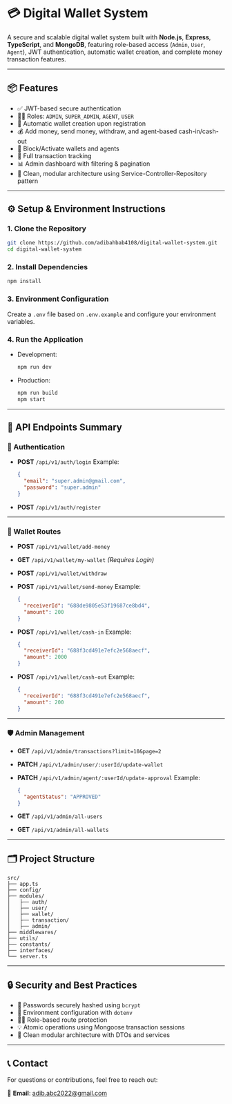 # 💳 Digital Wallet System

A secure and scalable digital wallet system built with **Node.js**, **Express**, **TypeScript**, and **MongoDB**, featuring role-based access (`Admin`, `User`, `Agent`), JWT authentication, automatic wallet creation, and complete money transaction features.

---

## 📦 Features

- ✅ JWT-based secure authentication
- 🧑‍💼 Roles: `ADMIN`, `SUPER_ADMIN`, `AGENT`, `USER`
- 💼 Automatic wallet creation upon registration
- 💰 Add money, send money, withdraw, and agent-based cash-in/cash-out
- 🔐 Block/Activate wallets and agents
- 📜 Full transaction tracking
- 📊 Admin dashboard with filtering & pagination
- 🧩 Clean, modular architecture using Service-Controller-Repository pattern

---

## ⚙️ Setup & Environment Instructions

### 1. Clone the Repository

```bash
git clone https://github.com/adibahbab4108/digital-wallet-system.git
cd digital-wallet-system
````

### 2. Install Dependencies

```bash
npm install
```

### 3. Environment Configuration

Create a `.env` file based on `.env.example` and configure your environment variables.

### 4. Run the Application

* Development:

  ```bash
  npm run dev
  ```
* Production:

  ```bash
  npm run build
  npm start
  ```

---

## 📌 API Endpoints Summary

### 🔐 Authentication

* **POST** `/api/v1/auth/login`
  Example:

  ```json
  {
    "email": "super.admin@gmail.com",
    "password": "super.admin"
  }
  ```

* **POST** `/api/v1/auth/register`

---

### 💼 Wallet Routes

* **POST** `/api/v1/wallet/add-money`

* **GET** `/api/v1/wallet/my-wallet` *(Requires Login)*

* **POST** `/api/v1/wallet/withdraw`

* **POST** `/api/v1/wallet/send-money`
  Example:

  ```json
  {
    "receiverId": "688de9805e53f19687ce8bd4",
    "amount": 200
  }
  ```

* **POST** `/api/v1/wallet/cash-in`
  Example:

  ```json
  {
    "receiverId": "688f3cd491e7efc2e568aecf",
    "amount": 2000
  }
  ```

* **POST** `/api/v1/wallet/cash-out`
  Example:

  ```json
  {
    "receiverId": "688f3cd491e7efc2e568aecf",
    "amount": 200
  }
  ```

---

### 🛡️ Admin Management

* **GET** `/api/v1/admin/transactions?limit=10&page=2`

* **PATCH** `/api/v1/admin/user/:userId/update-wallet`

* **PATCH** `/api/v1/admin/agent/:userId/update-approval`
  Example:

  ```json
  {
    "agentStatus": "APPROVED"
  }
  ```

* **GET** `/api/v1/admin/all-users`

* **GET** `/api/v1/admin/all-wallets`

---

## 🗂️ Project Structure

```
src/
├── app.ts
├── config/
├── modules/
│   ├── auth/
│   ├── user/
│   ├── wallet/
│   ├── transaction/
│   ├── admin/
├── middlewares/
├── utils/
├── constants/
├── interfaces/
└── server.ts
```

---

## 🔒 Security and Best Practices

* 🔐 Passwords securely hashed using `bcrypt`
* 🔧 Environment configuration with `dotenv`
* 👮‍♂️ Role-based route protection
* 💡 Atomic operations using Mongoose transaction sessions
* 🧼 Clean modular architecture with DTOs and services

---

## 📞 Contact

For questions or contributions, feel free to reach out:

📧 **Email**: [adib.abc2022@gmail.com](mailto:adib.abc2022@gmail.com)
